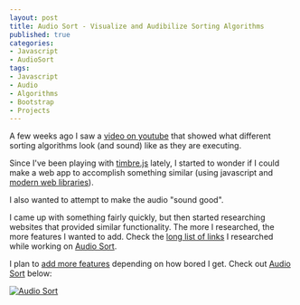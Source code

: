 ```yaml
--- 
layout: post
title: Audio Sort - Visualize and Audibilize Sorting Algorithms
published: true
categories:
- Javascript
- AudioSort
tags: 
- Javascript
- Audio
- Algorithms
- Bootstrap
- Projects
---
```


A few weeks ago I saw a [video on youtube](http://www.youtube.com/watch?v=t8g-iYGHpEA) that
showed what different sorting algorithms look (and sound) like as they are executing.

Since I've been playing with [timbre.js](http://mohayonao.github.io/timbre.js/) lately,
I started to wonder if I could make a web app to accomplish something similar (using javascript
and [modern web libraries](https://github.com/skratchdot/audio-sort/#built-with)).

I also wanted to attempt to make the audio "sound good".

I came up with something fairly quickly, but then started researching websites that provided
similar functionality.  The more I researched, the more features I wanted to add.  Check
the [long list of links](https://github.com/skratchdot/audio-sort/#see-also--credits)
I researched while working on [Audio Sort](http://skratchdot.github.io/audio-sort/index.html).

I plan to [add more features](https://github.com/skratchdot/audio-sort/blob/gh-pages/TODO.md)
depending on how bored I get.  Check out [Audio Sort](http://skratchdot.github.io/audio-sort/index.html)
below:

[![Audio Sort][2]][1]

  [1]: http://skratchdot.github.io/audio-sort/index.html
  [2]: http://skratchdot.github.io/audio-sort/img/preview.jpg (Audio Sort)

  